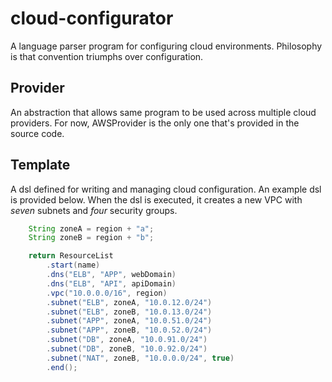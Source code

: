 cloud-configurator
==================

A language parser program for configuring cloud environments. Philosophy is that convention triumphs over configuration.

## Provider ##

An abstraction that allows same program to be used across multiple cloud providers. For now, AWSProvider is the only one that's provided in the source code.

## Template ##

A dsl defined for writing and managing cloud configuration. An example dsl is provided below. When the dsl is executed, it creates a new VPC with *seven* subnets and *four* security groups.

```java
    String zoneA = region + "a";
    String zoneB = region + "b";

    return ResourceList
        .start(name)
        .dns("ELB", "APP", webDomain)
        .dns("ELB", "API", apiDomain)
        .vpc("10.0.0.0/16", region)
        .subnet("ELB", zoneA, "10.0.12.0/24")
        .subnet("ELB", zoneB, "10.0.13.0/24")
        .subnet("APP", zoneA, "10.0.51.0/24")
        .subnet("APP", zoneB, "10.0.52.0/24")
        .subnet("DB", zoneA, "10.0.91.0/24")
        .subnet("DB", zoneB, "10.0.92.0/24")
        .subnet("NAT", zoneB, "10.0.0.0/24", true)
        .end();
```